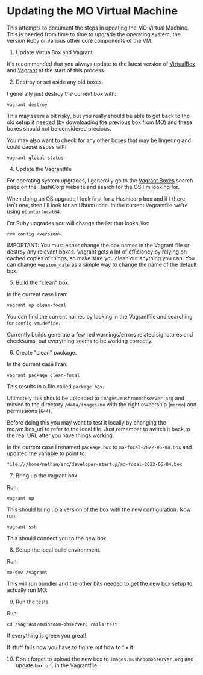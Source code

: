 Updating the MO Virtual Machine
=========================================================

This attempts to document the steps in updating the MO Virtual
Machine.  This is needed from time to time to upgrade the operating
system, the version Ruby or various other core components of the VM.

1) Update VirtualBox and Vagrant

It's recommended that you always update to the latest version of
[VirtualBox](https://www.virtualbox.org/wiki/Downloads) and [Vagrant](https://developer.hashicorp.com/vagrant/downloads) at the start of this process.

2) Destroy or set aside any old boxes.

I generally just destroy the current box with:

    vagrant destroy

This may seem a bit risky, but you really should be able to get back
to the old setup if needed (by downloading the previous box from MO)
and these boxes should not be considered precious.

You may also want to check for any other boxes that may be lingering
and could cause issues with:

    vagrant global-status

4) Update the Vagrantfile

For operating system upgrades, I generally go to the [Vagrant Boxes](https://app.vagrantup.com/boxes/search)
search page on the HashiCorp website and search for the OS I'm looking
for.

When doing an OS upgrade I look first for a Hashicorp box and if I there
isn't one, then I'll look for an Ubuntu one.  In the current
Vagrantfile we're using `ubuntu/focal64`.

For Ruby upgrades you will change the list that looks like:

    rvm config <version>

IMPORTANT: You must either change the box names in the Vagrant file or
destroy any relevant boxes.  Vagrant gets a lot of efficiency by
relying on cached copies of things, so make sure you clean out anything
you can.  You can change `version_date` as a simple way to change the
name of the default box.

5) Build the "clean" box.

In the current case I ran:

    vagrant up clean-focal

You can find the current names by looking in the Vagrantfile and searching
for `config.vm.define`.

Currently builds generate a few red warnings/errors related signatures and
checksums, but everything seems to be working correctly.

6) Create "clean" package.

In the current case I ran:

    vagrant package clean-focal

This results in a file called `package.box`.

Ultimately this should be uploaded to `images.mushroomobserver.org` and
moved to the directory `/data/images/mo` with the right ownership (`mo:mo`)
and permissions (`644`).

Before doing this you may want to test it locally by changing the
mo.vm.box_url to refer to the local file.  Just remember to
switch it back to the real URL after you have things working.

In the current case I renamed `package.box` to `mo-focal-2022-06-04.box` and
updated the variable to point to:

    file:///home/nathan/src/developer-startup/mo-focal-2022-06-04.box

7) Bring up the vagrant box.

Run:

    vagrant up

This should bring up a version of the box with the new configuration. Now run:

    vagrant ssh

This should connect you to the new box.

8) Setup the local build environment.

Run:

    mo-dev /vagrant

This will run bundler and the other bits needed to get the new box
setup to actually run MO.

9) Run the tests.

Run:

    cd /vagrant/mushroom-observer; rails test

If everything is green you great!

If stuff fails now you have to figure out how to fix it.

10) Don't forget to upload the new box to `images.mushroomobserver.org`
and update `box_url` in the Vagrantfile.
